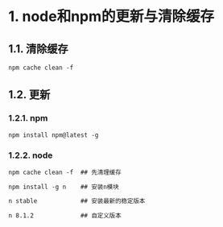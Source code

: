 # 1. node和npm的更新与清除缓存
## 1.1. 清除缓存
```html
npm cache clean -f
```

## 1.2. 更新
### 1.2.1. npm
```html
npm install npm@latest -g
```

### 1.2.2. node
```html
npm cache clean -f  ## 先清理缓存

npm install -g n    ## 安装n模块

n stable            ## 安装最新的稳定版本

n 8.1.2             ## 自定义版本
```


